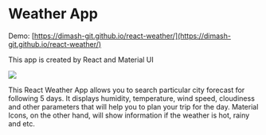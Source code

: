 # Weather App

Demo: [https://dimash-git.github.io/react-weather/](https://dimash-git.github.io/react-weather/)

This app is created by React and Material UI

<img src="https://miro.medium.com/max/480/1*7LOWVelUHYS1iqeX34Whzg.png">

This React Weather App allows you to search particular city forecast for following 5 days. It displays humidity, temperature, wind speed, cloudiness and other parameters that will help you to plan your trip for the day. 
Material Icons, on the other hand, will show information if the weather is hot, rainy and etc.

